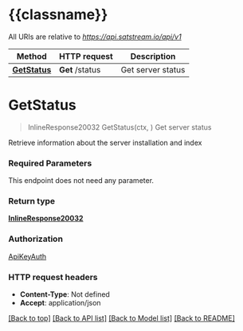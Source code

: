 # {{classname}}

All URIs are relative to *https://api.satstream.io/api/v1*

Method | HTTP request | Description
------------- | ------------- | -------------
[**GetStatus**](StatusApi.md#GetStatus) | **Get** /status | Get server status

# **GetStatus**
> InlineResponse20032 GetStatus(ctx, )
Get server status

Retrieve information about the server installation and index

### Required Parameters
This endpoint does not need any parameter.

### Return type

[**InlineResponse20032**](inline_response_200_32.md)

### Authorization

[ApiKeyAuth](../README.md#ApiKeyAuth)

### HTTP request headers

 - **Content-Type**: Not defined
 - **Accept**: application/json

[[Back to top]](#) [[Back to API list]](../README.md#documentation-for-api-endpoints) [[Back to Model list]](../README.md#documentation-for-models) [[Back to README]](../README.md)

